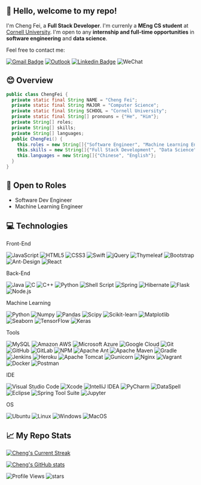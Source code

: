 ## 👋 Hello, welcome to my repo!

I'm Cheng Fei, a **Full Stack Developer**. I'm currenly a **MEng CS student** at [Cornell University](https://tech.cornell.edu/). I'm open to any **internship and full-time opportunities** in **software engineering** and **data science**.

Feel free to contact me:

[![Gmail Badge](https://img.shields.io/badge/-cf482@cornell.edu-c14438?style=flat-square&logo=Gmail&logoColor=white&link=mailto:cf482@cornell.edu)](mailto:cf482@cornell.edu)
[![Outlook](https://img.shields.io/badge/-Cheng_a_Fei@outlook.com-0078D4?style=flat-square&logo=microsoft-outlook&logoColor=white&link=mailto:Cheng_a_Fei@outlook.com)](mailto:Cheng_a_Fei@outlook.com)
[![Linkedin Badge](https://img.shields.io/badge/-Cheng_Fei-blue?style=flat-square&logo=Linkedin&logoColor=white&link=https://www.linkedin.com/in/cheng-fei-cf482/)](https://www.linkedin.com/in/cheng-fei-cf482/)
![WeChat](https://img.shields.io/badge/fc15051860219-07C160?style=flat-square&logo=wechat&logoColor=white)

## 😊 Overview

```java
public class ChengFei {
  private static final String NAME = "Cheng Fei";
  private static final String MAJOR = "Computer Science";
  private static final String SCHOOL = "Cornell University";
  private static final String[] pronouns = {"He", "Him"};
  private String[] roles;
  private String[] skills;
  private String[] languages;
  public ChengFei() {
    this.roles = new String[]{"Software Engineer", "Machine Learning Engineer"};
    this.skills = new String[]{"Full Stack Development", "Data Science"};
    this.languages = new String[]{"Chinese", "English"};
  }
}
```

## 📝 Open to Roles

- Software Dev Engineer
- Machine Learning Engineer

## 💻 Technologies

Front-End

![JavaScript](https://img.shields.io/badge/-JavaScript-black?style=flat-square&logo=javascript)
![HTML5](https://img.shields.io/badge/-HTML5-E34F26?style=flat-square&logo=html5&logoColor=white)
![CSS3](https://img.shields.io/badge/-CSS3-1572B6?style=flat-square&logo=css3)
![Swift](https://img.shields.io/badge/swift-F54A2A?style=flat-square&logo=swift&logoColor=white)
![jQuery](https://img.shields.io/badge/jquery-%230769AD.svg?style=flat-square&logo=jquery&logoColor=white)
![Thymeleaf](https://img.shields.io/badge/Thymeleaf-%23005C0F.svg?style=flat-square&logo=Thymeleaf&logoColor=white)
![Bootstrap](https://img.shields.io/badge/-Bootstrap-563D7C?style=flat-square&logo=bootstrap)
![Ant-Design](https://img.shields.io/badge/-AntDesign-%230170FE?style=flat-square&logo=ant-design&logoColor=white)
![React](https://img.shields.io/badge/-React-black?style=flat-square&logo=react)

Back-End

![Java](https://img.shields.io/badge/-java-E34A86?style=flat-square&logo=java)
![C](https://img.shields.io/badge/c-%2300599C.svg?style=flat-square&logo=c&logoColor=white)
![C++](https://img.shields.io/badge/-C++-00599C?style=flat-square&logo=c)
![Python](https://img.shields.io/badge/-Python-black?style=flat-square&logo=Python)
![Shell Script](https://img.shields.io/badge/shell_script-%23121011.svg?style=flat-square&logo=gnu-bash&logoColor=white)
![Spring](https://img.shields.io/badge/spring-%236DB33F.svg?style=flat-square&logo=spring&logoColor=white)
![Hibernate](https://img.shields.io/badge/Hibernate-59666C?style=flat-square&logo=Hibernate&logoColor=white)
![Flask](https://img.shields.io/badge/flask-%23000.svg?style=flat-square&logo=flask&logoColor=white)
![Node.js](https://img.shields.io/badge/-Node.js-black?style=flat-square&logo=Node.js)

Machine Learning

![Python](https://img.shields.io/badge/-Python-black?style=flat-square&logo=Python)
![Numpy](https://img.shields.io/badge/Numpy-777BB4?style=flat-square&logo=Numpy&logoColor=white)
![Pandas](https://img.shields.io/badge/Pandas-150458?style=flat-square&logo=Pandas&logoColor=white)
![Scipy](https://img.shields.io/badge/Scipy-654FF0?style=flat-square&logo=Scipy&logoColor=white)
![Scikit-learn](https://img.shields.io/badge/Scikit--learn-F7931E?style=flat-square&logo=scikit-learn&logoColor=white)
![Matplotlib](https://img.shields.io/badge/Matplotlib-3776AB?style=flat-square&logo=Matplotlib&logoColor=white)
![Seaborn](https://img.shields.io/badge/Seaborn-3776AB?style=flat-square&logo=Seaborn&logoColor=white)
![TensorFlow](https://img.shields.io/badge/TensorFlow-FF6F00?style=flat-square&logo=TensorFlow&logoColor=white)
![Keras](https://img.shields.io/badge/Keras-D00000?style=flat-square&logo=Keras&logoColor=white)

Tools

![MySQL](https://img.shields.io/badge/-MySQL-black?style=flat-square&logo=mysql)
![Amazon AWS](https://img.shields.io/badge/Amazon%20AWS-232F3E?style=flat-square&logo=amazon-aws)
![Microsoft Azure](https://img.shields.io/badge/Microsoft%20Azure-232F7E?style=flat-square&logo=microsoft-azure)
![Google Cloud](https://img.shields.io/badge/Google%20Cloud-black?style=flat-square&logo=google-cloud)
![Git](https://img.shields.io/badge/-Git-black?style=flat-square&logo=git)
![GitHub](https://img.shields.io/badge/-GitHub-181717?style=flat-square&logo=github)
![GitLab](https://img.shields.io/badge/-GitLab-FCA121?style=flat-square&logo=gitlab)
![NPM](https://img.shields.io/badge/NPM-%23CB3837.svg?style=flat-square&logo=npm&logoColor=white)
![Apache Ant](https://img.shields.io/badge/Apache%20Ant-A81C7D?style=flat-square&logo=Apache%20Ant&logoColor=white)
![Apache Maven](https://img.shields.io/badge/Apache%20Maven-C71A36?style=flat-square&logo=Apache%20Maven&logoColor=white)
![Gradle](https://img.shields.io/badge/Gradle-02303A.svg?style=flat-square&logo=Gradle&logoColor=white)
![Jenkins](https://img.shields.io/badge/jenkins-%232C5263.svg?style=flat-square&logo=jenkins&logoColor=white)
![Heroku](https://img.shields.io/badge/-Heroku-430098?style=flat-square&logo=heroku)
![Apache Tomcat](https://img.shields.io/badge/apache%20tomcat-%23F8DC75.svg?style=flat-square&logo=apache-tomcat&logoColor=black)
![Gunicorn](https://img.shields.io/badge/gunicorn-%298729.svg?style=flat-square&logo=gunicorn&logoColor=white)
![Nginx](https://img.shields.io/badge/nginx-%23009639.svg?style=flat-square&logo=nginx&logoColor=white)
![Vagrant](https://img.shields.io/badge/vagrant-%231563FF.svg?style=flat-square&logo=vagrant&logoColor=white)
![Docker](https://img.shields.io/badge/-Docker-black?style=flat-square&logo=docker)
![Postman](https://img.shields.io/badge/Postman-FF6C37?style=flat-square&logo=postman&logoColor=white)

IDE

![Visual Studio Code](https://img.shields.io/badge/Visual%20Studio%20Code-007ACC?style=flat-square&logo=Visual-Studio-Code&logoColor=white)
![Xcode](https://img.shields.io/badge/Xcode-1575F9?style=flat-square&logo=Xcode&logoColor=white)
![IntelliJ IDEA](https://img.shields.io/badge/IntelliJ%20IDEA-000000?style=flat-square&logo=IntelliJ-IDEA&logoColor=white)
![PyCharm](https://img.shields.io/badge/PyCharm-000000?style=flat-square&logo=PyCharm&logoColor=white)
![DataSpell](https://img.shields.io/badge/DataSpell-000000?style=flat-square&logo=DataSpell&logoColor=white)
![Eclipse](https://img.shields.io/badge/Eclipse-2C2255?style=flat-square&logo=Eclipse&logoColor=white)
![Spring Tool Suite](https://img.shields.io/badge/Spring%20Tool%20Suite-6DB33F?style=flat-square&logo=Spring&logoColor=white)
![Jupyter](https://img.shields.io/badge/Jupyter-F37626?style=flat-square&logo=Jupyter&logoColor=white)

OS

![Ubuntu](https://img.shields.io/badge/Ubuntu-E95420?style=flat-square&logo=ubuntu&logoColor=white)
![Linux](https://img.shields.io/badge/Linux-FCC624?style=flat-square&logo=linux&logoColor=black)
![Windows](https://img.shields.io/badge/Windows-0078D6?style=flat-square&logo=windows&logoColor=white)
![MacOS](https://img.shields.io/badge/macOS-000000?style=flat-square&logo=apple&logoColor=white)

## 📈 My Repo Stats

[![Cheng's Current Streak](http://github-readme-streak-stats.herokuapp.com?user=chengafei&theme=transparent&hide_border=true)](http://github-readme-streak-stats.herokuapp.com?user=chengafei&theme=transparent&hide_border=true)

[![Cheng's GitHub stats](https://github-readme-stats.vercel.app/api?username=chengafei&count_private=true&show_icons=true&hide=prs,issues,contribs&theme=transparent&hide_border=true)](https://github.com/anuraghazra/github-readme-stats)

![Profile Views](https://komarev.com/ghpvc/?username=chengafei)
![stars](https://img.shields.io/github/stars/chengafei?style=social)

<!-- <p align="center"> <img src="http://github-readme-streak-stats.herokuapp.com?user=chengafei&theme=transparent&hide_border=true" alt="streak-stats" /> -->

<!-- [![Top Langs](https://github-readme-stats.vercel.app/api/top-langs/?username=chengafei&theme=transparent&layout=compact&langs_count=8&hide=jupyter%20notebook,go)](https://github.com/anuraghazra/github-readme-stats) -->

